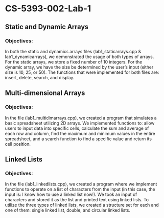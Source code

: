 # CS-5393-002-Lab-1

## Static and Dynamic Arrays
### Objectives:
In both the static and dynamics arrays files (lab1_staticarrays.cpp &
lab1_dynamicarrays), we demonstrated the usage of both types of arrays. For the
static arrays, we store a fixed number of 10 integers. For the dynamic array, we
have the size be determined by the user’s input (either size is 10, 25, or 50). The
functions that were implemented for both files are: insert, delete, search, and
display.

## Multi-dimensional Arrays
### Objectives:
In the file (lab1_multidimarrays.cpp), we created a program that simulates a basic
spreadsheet utilizing 2D arrays. We implemented functions to: allow users to
input data into specific cells, calculate the sum and average of each row and
column, find the maximum and minimum values in the entire spreadsheet, and a
search function to find a specific value and return its cell position.

## Linked Lists
### Objectives:
In the file (lab1_linkedlists.cpp), we created a program where we implement
functions to operate on a list of characters from the input (in this case, the input is:
I know how to use a linked list now!). We took an input of characters and stored it
as the list and printed text using linked lists. To utilize the three types of linked
lists, we created a structure set for each and one of them: single linked list,
double, and circular linked lists.
